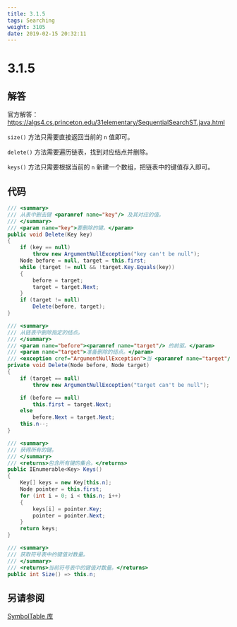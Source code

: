 ```yaml
---
title: 3.1.5
tags: Searching
weight: 3105
date: 2019-02-15 20:32:11
---
```


# 3.1.5


## 解答

官方解答：<https://algs4.cs.princeton.edu/31elementary/SequentialSearchST.java.html>

`size()` 方法只需要直接返回当前的 `n` 值即可。

`delete()` 方法需要遍历链表，找到对应结点并删除。

`keys()` 方法只需要根据当前的 `n` 新建一个数组，把链表中的键值存入即可。

## 代码

```csharp
/// <summary>
/// 从表中删去键 <paramref name="key"/> 及其对应的值。
/// </summary>
/// <param name="key">要删除的键。</param>
public void Delete(Key key)
{
    if (key == null)
        throw new ArgumentNullException("key can't be null");
    Node before = null, target = this.first;
    while (target != null && !target.Key.Equals(key))
    {
        before = target;
        target = target.Next;
    }
    if (target != null)
        Delete(before, target);
}

/// <summary>
/// 从链表中删除指定的结点。
/// </summary>
/// <param name="before"><paramref name="target"/> 的前驱。</param>
/// <param name="target">准备删除的结点。</param>
/// <exception cref="ArgumentNullException">当 <paramref name="target"/> 为 <c>null</c> 时抛出此异常。</exception>
private void Delete(Node before, Node target)
{
    if (target == null)
        throw new ArgumentNullException("target can't be null");

    if (before == null)
        this.first = target.Next;
    else
        before.Next = target.Next;
    this.n--;
}

/// <summary>
/// 获得所有的键。
/// </summary>
/// <returns>包含所有键的集合。</returns>
public IEnumerable<Key> Keys()
{
    Key[] keys = new Key[this.n];
    Node pointer = this.first;
    for (int i = 0; i < this.n; i++)
    {
        keys[i] = pointer.Key;
        pointer = pointer.Next;
    }
    return keys;
}

/// <summary>
/// 获取符号表中的键值对数量。
/// </summary>
/// <returns>当前符号表中的键值对数量。</returns>
public int Size() => this.n;
```

## 另请参阅

[SymbolTable 库](https://github.com/ikesnowy/Algorithms-4th-Edition-in-Csharp/tree/master/3%20Searching/3.1/SymbolTable)
